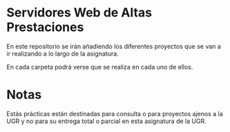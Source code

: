 # Servidores Web de Altas Prestaciones

En este repositorio se irán añadiendo los diferentes proyectos que se van a ir realizando a lo largo de la asignatura.

En cada carpeta podrá verse que se realiza en cada uno de ellos.

# Notas

Estás prácticas están destinadas para consulta o para proyectos ajenos a la UGR y no para su entrega total o parcial en esta asignatura de la UGR.